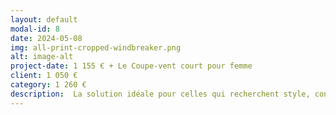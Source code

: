 ```yaml
---
layout: default
modal-id: 8
date: 2024-05-08
img: all-print-cropped-windbreaker.png
alt: image-alt
project-date: 1 155 € + Le Coupe-vent court pour femme
client: 1 050 €
category: 1 260 €
description:  La solution idéale pour celles qui recherchent style, confort et polyvalence. Fabriqué avec des matériaux légers et respirants et conçu avec une technologie avancée, ce coupe-vent offre une protection légère contre le vent tout en assurant un confort optimal. Que ce soit pour une sortie en plein air ou une journée décontractée en ville, ce coupe-vent répond à tous vos besoins avec élégance et praticité. Fabriqué avec soin et engagement envers le confort, ce coupe-vent est le choix idéal pour celles qui veulent allier style et fonctionnalité. Disponible du XS au 2XL.
---
```

